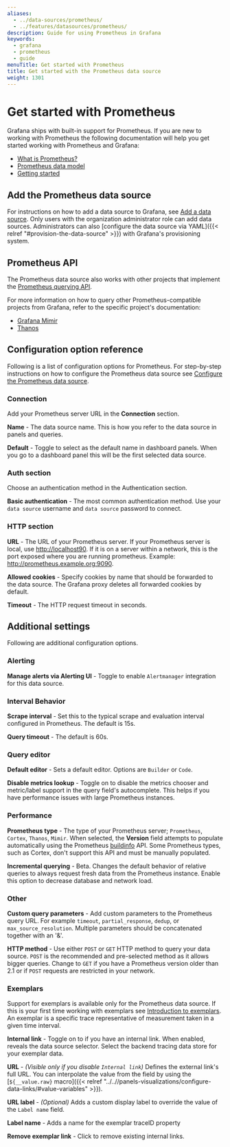```yaml
---
aliases:
  - ../data-sources/prometheus/
  - ../features/datasources/prometheus/
description: Guide for using Prometheus in Grafana
keywords:
  - grafana
  - prometheus
  - guide
menuTitle: Get started with Prometheus
title: Get started with the Prometheus data source
weight: 1301
---
```


# Get started with Prometheus

Grafana ships with built-in support for Prometheus. If you are new to working with Prometheus the following documentation will help you get started working with Prometheus and Grafana:

- [What is Prometheus?](https://grafana.com/docs/grafana/latest/fundamentals/intro-to-prometheus/)
- [Prometheus data model](https://prometheus.io/docs/concepts/data_model/)
- [Getting started](https://prometheus.io/docs/prometheus/latest/getting_started/)

## Add the Prometheus data source

For instructions on how to add a data source to Grafana, see [Add a data source](https://grafana.com/docs/grafana/latest/administration/data-source-management/#add-a-data-source). Only users with the organization administrator role can add data sources.
Administrators can also [configure the data source via YAML]({{< relref "#provision-the-data-source" >}}) with Grafana's provisioning system.

## Prometheus API

The Prometheus data source also works with other projects that implement the [Prometheus querying API](https://prometheus.io/docs/prometheus/latest/querying/api/).

For more information on how to query other Prometheus-compatible projects from Grafana, refer to the specific project's documentation:

- [Grafana Mimir](/docs/mimir/latest/)
- [Thanos](https://thanos.io/tip/components/query.md/)

## Configuration option reference

Following is a list of configuration options for Prometheus. For step-by-step instructions on how to configure the Prometheus data source see [Configure the Prometheus data source]().

### Connection

Add your Prometheus server URL in the **Connection** section.

**Name** - The data source name. This is how you refer to the data source in panels and queries.

**Default** - Toggle to select as the default name in dashboard panels. When you go to a dashboard panel this will be the first selected data source.

<!-- | Option         | Description                                                                                                                      |
| -------------- | -------------------------------------------------------------------------------------------------------------------------------- |
| Name           | The data source name. This is how you refer to the data source in panels and queries.                                            |
| Default toggle | Switch the toggle to select the default in panels. | -->

### Auth section

Choose an authentication method in the Authentication section.

**Basic authentication** - The most common authentication method. Use your `data source` username and `data source` password to connect.

### HTTP section

**URL** - The URL of your Prometheus server. If your Prometheus server is local, use <http://localhost90>. If it is on a server within a network, this is the port exposed where you are running prometheus. Example: <http://prometheus.example.org:9090>.

**Allowed cookies** - Specify cookies by name that should be forwarded to the data source. The Grafana proxy deletes all forwarded cookies by default.

**Timeout** - The HTTP request timeout in seconds.

## Additional settings

Following are additional configuration options.

### Alerting

**Manage alerts via Alerting UI** - Toggle to enable `Alertmanager` integration for this data source.

### Interval Behavior

**Scrape interval** - Set this to the typical scrape and evaluation interval configured in Prometheus. The default is 15s.

**Query timeout** - The default is 60s.

### Query editor

**Default editor** - Sets a default editor. Options are `Builder` or `Code`.

**Disable metrics lookup** - Toggle on to disable the metrics chooser and metric/label support in the query field's autocomplete. This helps if you have performance issues with large Prometheus instances.

### Performance

**Prometheus type** - The type of your Prometheus server; `Prometheus`, `Cortex`, `Thanos`, `Mimir`. When selected, the **Version** field attempts to populate automatically using the Prometheus [buildinfo](https://semver.org/) API. Some Prometheus types, such as Cortex, don't support this API and must be manually populated.

**Incremental querying** - Beta. Changes the default behavior of relative queries to always request fresh data from the Prometheus instance. Enable this option to decrease database and network load.

### Other

**Custom query parameters** - Add custom parameters to the Prometheus query URL. For example `timeout`, `partial_response`, `dedup`, or `max_source_resolution`. Multiple parameters should be concatenated together with an '&amp;'.

**HTTP method** - Use either `POST` or `GET` HTTP method to query your data source. `POST` is the recommended and pre-selected method as it allows bigger queries. Change to `GET` if you have a Prometheus version older than 2.1 or if `POST` requests are restricted in your network.

### Exemplars

Support for exemplars is available only for the Prometheus data source. If this is your first time working with exemplars see [Introduction to exemplars](https://grafana.com/docs/grafana/latest/fundamentals/exemplars/). An exemplar is a specific trace representative of measurement taken in a given time interval.

**Internal link** - Toggle on to if you have an internal link. When enabled, reveals the data source selector. Select the backend tracing data store for your exemplar data.

**URL** - _(Visible only if you disable `Internal link`)_ Defines the external link's full URL. You can interpolate the value from the field by using the [`${__value.raw}` macro]({{< relref "../..//panels-visualizations/configure-data-links/#value-variables" >}}).

**URL label** - _(Optional)_ Adds a custom display label to override the value of the `Label name` field.

**Label name** - Adds a name for the exemplar traceID property

**Remove exemplar link** - Click to remove existing internal links.
